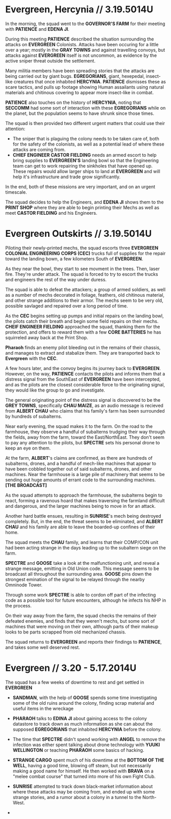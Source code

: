 # Evergreen, Hercynia // 3.19.5014U

 In the morning, the squad went to the **GOVERNOR'S FARM** for their meeting with **PATIENCE** and **EDENA JI**.

 During this meeting **PATIENCE** described the situation surrounding the attacks on **EVERGREEN** Colonists. Attacks have been occuring for a little over a year; mostly in the **GRAY TOWNS** and against travelling convoys, but attacks against **EVERGREEN** itself is not uncommon, as evidence by the active sniper threat outside the settlement.

 Many militia members have been spreading stories that the attacks are being carried out by giant bugs. **EGREGORIANS**, giant, hexepedal, insect-like creatures that once inhabited **HERCYNIA**. **PATIENCE** dismisses these as scare tactics, and pulls up footage showing Human assailants using natural materials and chitinous covering to appear more insect-like in combat.

 **PATIENCE** also touches on the history of **HERCYNIA**, noting that **SECCOMM** had some sort of interaction with these **EGREGORIANS** while on the planet, but the population seems to have shrunk since those times.

 The squad is then provided two different urgent matters that could use their attention:

 - The sniper that is plaguing the colony needs to be taken care of, both for the safety of the colonists, as well as a potential lead of where these attacks are coming from.
 - **CHIEF ENGINEER CASTOR FIELDING** needs an armed escort to help bring supplies to **EVERGREEN'S** landing bowl so that the Engineering team can get to work repairing the sinkholes that have opened up. These repairs would allow larger ships to land at **EVERGREEN** and will help it's infrastructure and trade grow significantly.

 In the end, both of these missions are very important, and on an urgent timescale.

 The squad decides to help the Engineers, and **EDENA JI** shows them to the **PRINT SHOP** where they are able to begin printing their Mechs as well as meet **CASTOR FIELDING** and his Engineers. 

# Evergreen Outskirts // 3.19.5014U

 Piloting their newly-printed mechs, the squad escorts three **EVERGREEN COLONIAL ENGINEERING CORPS (CEC)** trucks full of supplies for the repair toward the landing bown, a few kilometers South of **EVERGREEN**.

 As they near the bowl, they start to see movment in the trees. Then, laser fire. They're under attack. The squad is forced to try to escort the trucks and engineers the rest of the way under duress.

 The squad is able to defeat the attackers; a group of armed soldiers, as well as a number of mechs decorated in foliage, feathers, old chitinous material, and other strange additions to their armor. The mechs seem to be very old, possible savlaged and repaired over a long period of time.

 As the **CEC** begins setting up pumps and initial repairs on the landing bowl, the pilots catch their breath and begin some field repairs on their mechs. **CHEIF ENGINEER FIELDING** approached the squad, thanking them for the protection, and offers to reward them with a few **CORE BATTERIES** he has squirreled away back at the Print Shop.

 **Pharaoh** finds an enemy pilot bleeding out in the remains of their chassis, and manages to extract and stabalize them. They are transported back to **Evergreen** with the **CEC**.

 A few hours later, and the convoy begins its journey back to **EVERGREEN**. However, on the way, **PATIENCE** contacts the pilots and informs them that a distress signal from the SouthEast of **EVERGREEN** have been intercepted, and as the pilots are the closest considerable force to the originating signal, they would like the group to go and investigate.

 The general originating point of the distress signal is discovered to be the **GREY TOWNS**, specifically **CHAU MAIZE**, as an audio message is recieved from **ALBERT CHAU** who claims that his family's farm has been surrounded by hundreds of subalterns.

 Near early evening, the squad makes it to the farm. On the road to the farmhouse, they observe a handful of subalterns trudging their way through the fields, away from the farm, toward the East/NorthEast. They don't seem to pay any attention to the pilots, but **SPECTRE** sets his personal drone to keep an eye on them.

 At the farm, **ALBERT**'s claims are confirmed, as there are hundreds of subalterns, drones, and a handful of mech-like machines that appear to have been cobbled together out of said subalterns, drones, and other machines. Near the farmhouse is a large pile of machinery that seems to be sending out huge amounts of errant code to the surrounding machines. **[THE BROADCAST]**

 As the squad attempts to approach the farmhouse, the subalterns begin to react, forming a ravenous hoard that makes traversing the farmland difficult and dangerous, and the larger machines being to move in for an attack.

 Another hard battle ensues, resulting in **SUNRISE**'s mech being destroyed completely. But, in the end, the threat seems to be eliminated, and **ALBERT CHAU** and his family are able to leave the boarded-up confines of their home.

 The squad meets the **CHAU** family, and learns that their COMP/CON unit had been acting strange in the days leading up to the subaltern siege on the farm.

 **SPECTRE** and **GOOSE** take a look at the malfunctioning unit, and reveal a strange message, emitting in Old Union code. This message seems to be broadcast all throughout the surrounding area. **GOOSE** pins down the strongest emination of the signal to be relayed through the nearby Omninode Tower.

 Through some work **SPECTRE** is able to cordon off part of the infecting code as a possible tool for future encounters, although he infects his NHP in the process.

 On their way away from the farm, the squad checks the remains of their defeated enemies, and finds that they weren't mechs, but some sort of machines that were moving on their own, although parts of their makeup looks to be parts scrapped from old mechanized chassis.

 The squad returns to **EVERGREEN** and reports their findings to **PATIENCE**, and takes some well deserved rest.

# Evergreen // 3.20 - 5.17.2014U

 The squad has a few weeks of downtime to rest and get settled in **EVERGREEN**

 - **SANDMAN**, with the help of **GOOSE** spends some time investigating some of the old ruins around the colony, finding scrap material and useful items in the wreckage

 - **PHARAOH** talks to **EDINA JI** about gaining access to the colony datastore to track down as much information as she can about the supposed **EGREGORIANS** that inhabited **HERCYNIA** before the colony.

 - The time that **SPECTRE** didn't spend working with **ANGEL** to remove the infection was either spent talking about drone technology with **YUUKI WELLINGTON** or teaching **PHARAOH** some basics of hacking.

 - **STRANGE CARGO** spent much of his downtime at the **BOTTOM OF THE WELL**, having a good time, blowing off steam, but not necessarily making a good name for himself. He then worked with **BRAVA** on a "melee combat course" that turned into more of his own Fight Club.

 - **SUNRISE** attempted to track down black-market information about where these attacks may be coming from, and ended up with some strange stories, and a rumor about a colony in a tunnel to the North-West.

 - 
